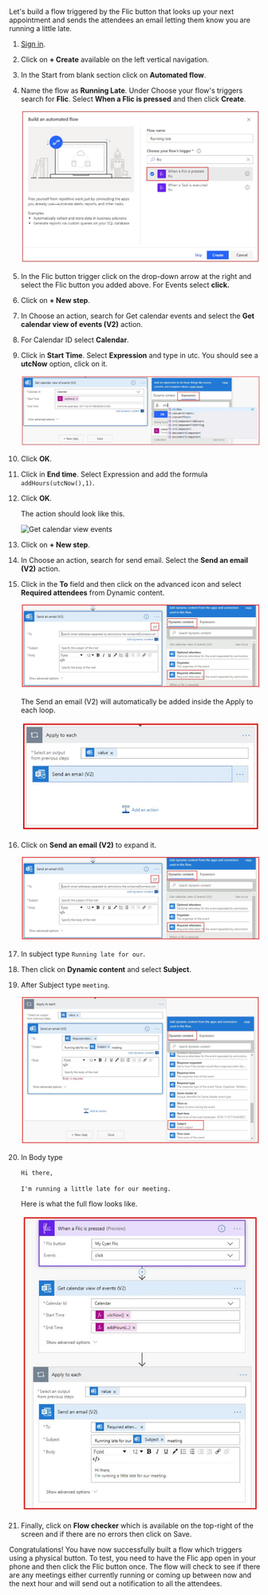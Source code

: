 Let's build a flow triggered by the Flic button that looks up your next
appointment and sends the attendees an email letting them know you are
running a little late.

1.  [Sign in](https://flow.microsoft.com/?azure-portal=true).

1.  Click on **+ Create** available on the left vertical navigation.

1.  In the Start from blank section click on **Automated flow**.

1.  Name the flow as **Running Late**. Under Choose your flow's triggers search for **Flic**. Select **When a Flic is pressed** and then click **Create**.

	![Running late Flic trigger](../media/running-late-flic-trigger.jpg)

1.  In the Flic button trigger click on the drop-down arrow at the right and select the Flic button you added above. For Events select **click.**

1.  Click on **+ New step**.

1.  In Choose an action, search for Get calendar events and select the **Get calendar view of events (V2)** action.

1.  For Calendar ID select **Calendar**.

9.  Click in **Start Time**. Select **Expression** and type in utc. You should see a **utcNow** option, click on it.

    ![Add utcNow](../media/add-utcnow.jpg)

1. Click **OK**.

1. Click in **End time**. Select Expression and add the formula ```addHours(utcNow(),1)```.

1. Click **OK**.

	The action should look like this.

    ![Get calendar view events](media/get-calendar-view-events.jpg)

1. Click on **+ New step**.

1. In Choose an action, search for send email. Select the **Send an email (V2)** action.

1. Click in the **To** field and then click on the advanced icon and select **Required attendees** from Dynamic content.

    ![send email sent field](../media/send-email-sent-field.jpg)

    The Send an email (V2) will automatically be added inside the Apply to each loop.

    ![apply each loop](../media/apply-each-loop.jpg)

1. Click on **Send an email (V2)** to expand it.

    ![send email sent field](../media/send-email-sent-field.jpg)

1. In subject type ```Running late for our```.

1. Then click on **Dynamic content** and select **Subject**.

1. After Subject type ```meeting```.

    ![send email subject](../media/send-email-subject.jpg)

1. In Body type
    ```
	Hi there,

    I'm running a little late for our meeting.
	```

	Here is what the full flow looks like.

    ![full running late flow](../media/full-running-late-flow.jpg)

1. Finally, click on **Flow checker** which is available on the top-right of the screen and if there are no errors then click on Save.

Congratulations! You have now successfully built a flow which triggers using a physical button. To test, you need to have the Flic app open in your phone and then click the Flic button once. The flow will check to see if there are any meetings either currently running or coming up between now and the next hour and will send out a notification to all the attendees.

